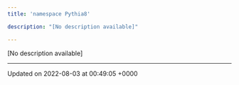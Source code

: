 ```yaml
---
title: 'namespace Pythia8'

description: "[No description available]"

---
```







[No description available]






-------------------------------

Updated on 2022-08-03 at 00:49:05 +0000